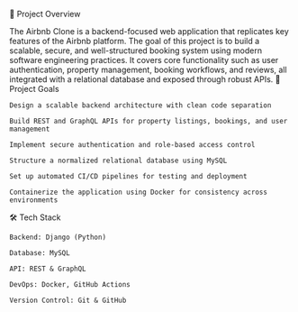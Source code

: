 📍 Project Overview

The Airbnb Clone is a backend-focused web application that replicates key features of the Airbnb platform. The goal of this project is to build a scalable, secure, and well-structured booking system using modern software engineering practices. It covers core functionality such as user authentication, property management, booking workflows, and reviews, all integrated with a relational database and exposed through robust APIs.
🎯 Project Goals

    Design a scalable backend architecture with clean code separation

    Build REST and GraphQL APIs for property listings, bookings, and user management

    Implement secure authentication and role-based access control

    Structure a normalized relational database using MySQL

    Set up automated CI/CD pipelines for testing and deployment

    Containerize the application using Docker for consistency across environments

🛠️ Tech Stack

    Backend: Django (Python)

    Database: MySQL

    API: REST & GraphQL

    DevOps: Docker, GitHub Actions

    Version Control: Git & GitHub
